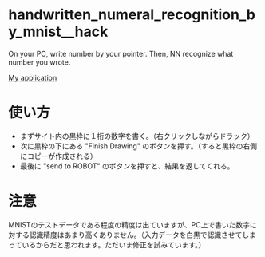 # handwritten_numeral_recognition_by_mnist__hack
On your PC, write number by your pointer. Then, NN recognize what number you wrote.

<a href="http://ec2-52-199-237-194.ap-northeast-1.compute.amazonaws.com/cgi-bin/handwritten_numeral_recognition_application_by_mnist/py.py">My application</a>


# 使い方

- まずサイト内の黒枠に１桁の数字を書く。（右クリックしながらドラック）
- 次に黒枠の下にある "Finish Drawing" のボタンを押す。（すると黒枠の右側にコピーが作成される）
- 最後に "send to ROBOT" のボタンを押すと、結果を返してくれる。

# 注意

MNISTのテストデータである程度の精度は出ていますが、PC上で書いた数字に対する認識精度はあまり高くありません。（入力データを白黒で認識させてしまっているからだと思われます。ただいま修正を試みています。）


